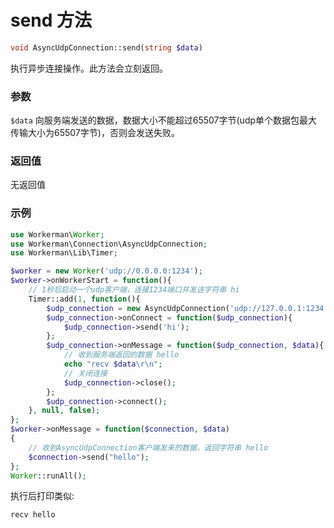 # send 方法
```php
void AsyncUdpConnection::send(string $data)
```
执行异步连接操作。此方法会立刻返回。

### 参数
 ``` $data ```
向服务端发送的数据，数据大小不能超过65507字节(udp单个数据包最大传输大小为65507字节)，否则会发送失败。

### 返回值
无返回值

### 示例 

```php
use Workerman\Worker;
use Workerman\Connection\AsyncUdpConnection;
use Workerman\Lib\Timer;

$worker = new Worker('udp://0.0.0.0:1234');
$worker->onWorkerStart = function(){
    // 1秒后启动一个udp客户端，连接1234端口并发送字符串 hi
    Timer::add(1, function(){
        $udp_connection = new AsyncUdpConnection('udp://127.0.0.1:1234');
        $udp_connection->onConnect = function($udp_connection){
            $udp_connection->send('hi');
        };
        $udp_connection->onMessage = function($udp_connection, $data){
            // 收到服务端返回的数据 hello
            echo "recv $data\r\n";
            // 关闭连接
            $udp_connection->close();
        };
        $udp_connection->connect();
    }, null, false);
};
$worker->onMessage = function($connection, $data)
{
    // 收到AsyncUdpConnection客户端发来的数据，返回字符串 hello
    $connection->send("hello");
};
Worker::runAll();             
```

执行后打印类似:
```
recv hello
```